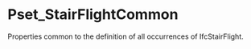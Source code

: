 # Pset_StairFlightCommon

Properties common to the definition of all occurrences of IfcStairFlight.
